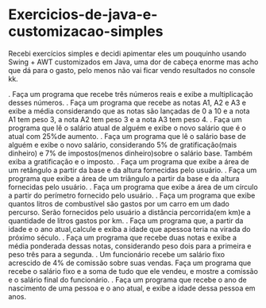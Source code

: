 # Exercicios-de-java-e-customizacao-simples

Recebi exercícios simples e decidi apimentar eles um pouquinho usando Swing + AWT customizados
em Java, uma dor de cabeça enorme mas acho que dá para o gasto, pelo menos não vai ficar vendo
resultados no console kk.


. Faça um programa que recebe três números reais e exibe a multiplicação desses números.
. Faça um programa que recebe as notas A1, A2 e A3 e exibe a média considerando que as notas são lançadas de 0 a 10 e a nota A1 tem peso 3, a nota A2 tem peso 3 e a nota A3 tem peso 4.
. Faça um programa que lê o salário atual de alguém e exibe o novo salário que é o atual com 25%de aumento.
. Faça um programa que lê o salário base de alguém e exibe o novo salário, considerando 5% de gratificação(mais dinheiro) e 7% de impostos(menos dinheiro)sobre o salário base. Também exiba a gratificação e o imposto.
. Faça um programa que exibe a área de um retângulo a partir da base e da altura fornecidas pelo usuário.
. Faça um programa que exibe a área de um triângulo a partir da base e da altura fornecidas pelo usuário.
. Faça um programa que exibe a área de um círculo a partir do perímetro fornecido pelo usuário.
. Faça  um  programa  que exibe  quantos  litros  de  combustível  são  gastos  por  um  carro  em  um dado percurso. Serão fornecidos pelo usuário a distância percorrida(em km)e a quantidade de litros gastos por km.
. Faça um programa que, a partir da idade e o ano atual,calcule e exiba a idade que apessoa teria na virada do próximo século.
. Faça um programa que recebe duas notas e exibe a média ponderada dessas notas, considerando peso dois para a primeira e peso três para a segunda.
. Um funcionário recebe um salário fixo acrescido de 4% de comissão sobre suas vendas. Faça um programa que recebe o salário fixo e a soma de tudo que ele vendeu, e mostre a comissão e o salário final do funcionário.
. Faça um programa que recebe o ano de nascimento de uma pessoa e o ano atual, e exibe a idade dessa pessoa em anos.
